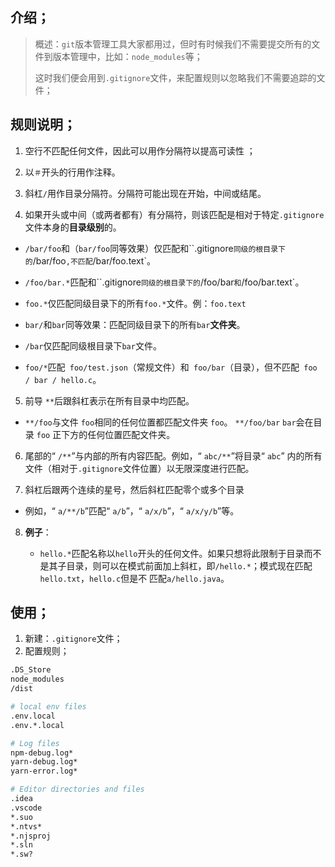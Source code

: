 ## 介绍；

> 概述：`git`版本管理工具大家都用过，但时有时候我们不需要提交所有的文件到版本管理中，比如：`node_modules`等；
>
> ​				这时我们便会用到`.gitignore`文件，来配置规则以忽略我们不需要追踪的文件；

## 规则说明；

1.  空行不匹配任何文件，因此可以用作分隔符以提高可读性 ；

2.  以`＃`开头的行用作注释。 

3.  斜杠`/`用作目录分隔符。分隔符可能出现在开始，中间或结尾。 

4.  如果开头或中间（或两者都有）有分隔符，则该匹配是相对于特定`.gitignore`文件本身的**目录级别**的。

   - `/bar/foo`和（`bar/foo`同等效果）仅匹配和``.gitignore`同级的根目录下的`/bar/foo`,不匹配`/bar/foo.text`。
   - `/foo/bar.*`匹配和``.gitignore`同级的根目录下的`/foo/bar`和`/foo/bar.text`。
   - `foo.*`仅匹配同级目录下的所有`foo.*`文件。例：`foo.text`

   - `bar/`和`bar`同等效果：匹配同级目录下的所有`bar`**文件夹**。
   - `/bar`仅匹配同级根目录下`bar`文件。
   - `foo/*`匹配` foo/test.json`（常规文件）和` foo/bar`（目录），但不匹配` foo / bar / hello.c`。

5.  前导 `**`后跟斜杠表示在所有目录中均匹配。

   -  `**/foo`与文件 `foo`相同的任何位置都匹配文件夹 `foo`。 `**/foo/bar` `bar`会在目录 `foo` 正下方的任何位置匹配文件夹。 

6.  尾部的“ `/**`”与内部的所有内容匹配。例如，“ `abc/**`”将目录“ `abc`” 内的所有文件（相对于`.gitignore`文件位置）以无限深度进行匹配。 

7.  斜杠后跟两个连续的星号，然后斜杠匹配零个或多个目录 

   -  例如，“ `a/**/b`”匹配“ `a/b`”，“ `a/x/b`”，“ `a/x/y/b`”等。 

8. **例子**：

   - `hello.*`匹配名称以`hello`开头的任何文件。如果只想将此限制于目录而不是其子目录，则可以在模式前面加上斜杠，即`/hello.*`；模式现在匹配`hello.txt`，`hello.c`但是不 匹配`a/hello.java`。 

## 使用；

1. 新建：`.gitignore`文件；
2. 配置规则；

```bash
.DS_Store
node_modules
/dist

# local env files
.env.local
.env.*.local

# Log files
npm-debug.log*
yarn-debug.log*
yarn-error.log*

# Editor directories and files
.idea
.vscode
*.suo
*.ntvs*
*.njsproj
*.sln
*.sw?

```



